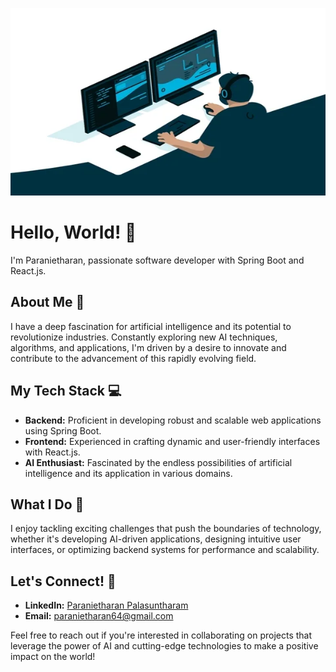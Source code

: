 <p align="center"><img src="./images/coding.webp" width="600" height="300"  /></p>

# Hello, World! 👋

I'm Paranietharan, passionate software developer with Spring Boot and React.js.

## About Me 🧠

I have a deep fascination for artificial intelligence and its potential to revolutionize industries. Constantly exploring new AI techniques, algorithms, and applications, I'm driven by a desire to innovate and contribute to the advancement of this rapidly evolving field.

## My Tech Stack 💻

- **Backend:** Proficient in developing robust and scalable web applications using Spring Boot.
- **Frontend:** Experienced in crafting dynamic and user-friendly interfaces with React.js.
- **AI Enthusiast:** Fascinated by the endless possibilities of artificial intelligence and its application in various domains.

## What I Do 🚀

I enjoy tackling exciting challenges that push the boundaries of technology, whether it's developing AI-driven applications, designing intuitive user interfaces, or optimizing backend systems for performance and scalability.

## Let's Connect! 🌱

- **LinkedIn:** [Paranietharan Palasuntharam](https://lk.linkedin.com/in/paranietharan-palasuntharam)
- **Email:** paranietharan64@gmail.com

Feel free to reach out if you're interested in collaborating on projects that leverage the power of AI and cutting-edge technologies to make a positive impact on the world!

